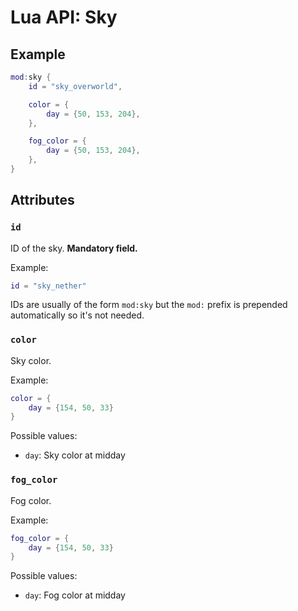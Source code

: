 # Lua API: Sky

## Example

```lua
mod:sky {
	id = "sky_overworld",

	color = {
		day = {50, 153, 204},
	},

	fog_color = {
		day = {50, 153, 204},
	},
}
```

## Attributes

### `id`

ID of the sky. **Mandatory field.**

Example:
```lua
id = "sky_nether"
```

IDs are usually of the form `mod:sky` but the `mod:` prefix is prepended automatically so it's not needed.

### `color`

Sky color.

Example:
```lua
color = {
	day = {154, 50, 33}
}
```

Possible values:
- `day`: Sky color at midday

### `fog_color`

Fog color.

Example:
```lua
fog_color = {
	day = {154, 50, 33}
}
```

Possible values:
- `day`: Fog color at midday

